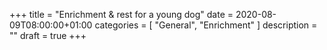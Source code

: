 +++
title =  "Enrichment & rest for a young dog"
date = 2020-08-09T08:00:00+01:00
categories = [
    "General",
    "Enrichment"
]
description = ""
draft = true
+++
